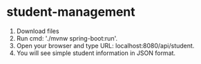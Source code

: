 # student-management
1. Download files
2. Run cmd: './mvnw spring-boot:run'.
3. Open your browser and type URL: localhost:8080/api/student.
4. You will see simple student information in JSON format.
